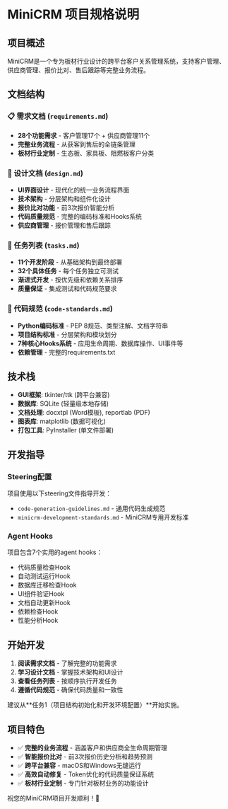 # MiniCRM 项目规格说明

## 项目概述

MiniCRM是一个专为板材行业设计的跨平台客户关系管理系统，支持客户管理、供应商管理、报价比对、售后跟踪等完整业务流程。

## 文档结构

### 📋 需求文档 (`requirements.md`)
- **28个功能需求** - 客户管理17个 + 供应商管理11个
- **完整业务流程** - 从获客到售后的全链条管理
- **板材行业定制** - 生态板、家具板、阻燃板客户分类

### 🎨 设计文档 (`design.md`)
- **UI界面设计** - 现代化的统一业务流程界面
- **技术架构** - 分层架构和组件化设计
- **报价比对功能** - 前3次报价智能分析
- **代码质量规范** - 完整的编码标准和Hooks系统
- **供应商管理** - 报价管理和售后跟踪

### 📝 任务列表 (`tasks.md`)
- **11个开发阶段** - 从基础架构到最终部署
- **32个具体任务** - 每个任务独立可测试
- **渐进式开发** - 按优先级和依赖关系排序
- **质量保证** - 集成测试和代码规范要求

### 🔧 代码规范 (`code-standards.md`)
- **Python编码标准** - PEP 8规范、类型注解、文档字符串
- **项目结构标准** - 分层架构和模块划分
- **7种核心Hooks系统** - 应用生命周期、数据库操作、UI事件等
- **依赖管理** - 完整的requirements.txt

## 技术栈

- **GUI框架**: tkinter/ttk (跨平台兼容)
- **数据库**: SQLite (轻量级本地存储)
- **文档处理**: docxtpl (Word模板), reportlab (PDF)
- **图表库**: matplotlib (数据可视化)
- **打包工具**: PyInstaller (单文件部署)

## 开发指导

### Steering配置
项目使用以下steering文件指导开发：
- `code-generation-guidelines.md` - 通用代码生成规范
- `minicrm-development-standards.md` - MiniCRM专用开发标准

### Agent Hooks
项目包含7个实用的agent hooks：
- 代码质量检查Hook
- 自动测试运行Hook  
- 数据库迁移检查Hook
- UI组件验证Hook
- 文档自动更新Hook
- 依赖检查Hook
- 性能分析Hook

## 开始开发

1. **阅读需求文档** - 了解完整的功能需求
2. **学习设计文档** - 掌握技术架构和UI设计
3. **查看任务列表** - 按顺序执行开发任务
4. **遵循代码规范** - 确保代码质量和一致性

建议从**任务1（项目结构初始化和开发环境配置）**开始实施。

## 项目特色

- ✅ **完整的业务流程** - 涵盖客户和供应商全生命周期管理
- ✅ **智能报价比对** - 前3次报价历史分析和趋势预测
- ✅ **跨平台兼容** - macOS和Windows无缝运行
- ✅ **高效自动修复** - Token优化的代码质量保证系统
- ✅ **板材行业定制** - 专门针对板材业务的功能设计

祝您的MiniCRM项目开发顺利！🚀
